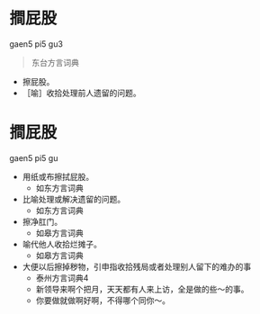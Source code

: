 # 𢵧屁股
gaen5 pi5 gu3
> 东台方言词典
- 擦屁股。
- ［喻］收拾处理前人遗留的问题。

# 𢵧屁股
gaen5 pi5 gu
+ 用纸或布擦拭屁股。
  * 如东方言词典
+ 比喻处理或解决遗留的问题。
  * 如东方言词典
+ 擦净肛门。
  * 如皋方言词典
+ 喻代他人收拾烂摊子。
  * 如皋方言词典
+ 大便以后擦掉秽物，引申指收拾残局或者处理别人留下的难办的事
  * 泰州方言词典4
  - 新领导来啊个把月，天天都有人来上访，全是做的些～的事。
  - 你要做就做啊好啊，不得哪个同你～。
